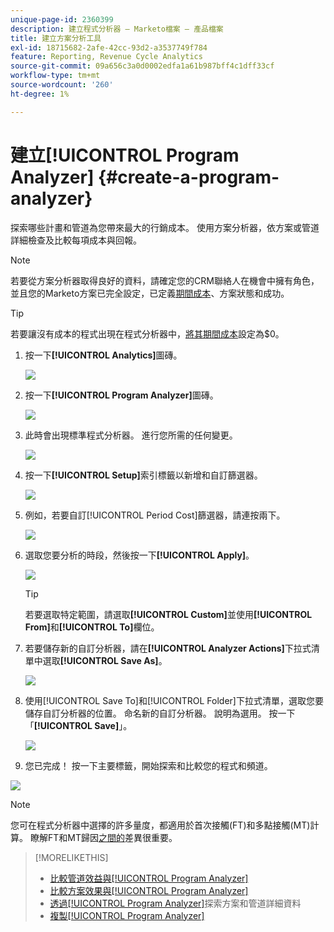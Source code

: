 ```yaml
---
unique-page-id: 2360399
description: 建立程式分析器 — Marketo檔案 — 產品檔案
title: 建立方案分析工具
exl-id: 18715682-2afe-42cc-93d2-a3537749f784
feature: Reporting, Revenue Cycle Analytics
source-git-commit: 09a656c3a0d0002edfa1a61b987bff4c1dff33cf
workflow-type: tm+mt
source-wordcount: '260'
ht-degree: 1%

---
```


# 建立[!UICONTROL Program Analyzer] {#create-a-program-analyzer}

探索哪些計畫和管道為您帶來最大的行銷成本。 使用方案分析器，依方案或管道詳細檢查及比較每項成本與回報。

>[!NOTE]
>
>若要從方案分析器取得良好的資料，請確定您的CRM聯絡人在機會中擁有角色，並且您的Marketo方案已完全設定，已定義[期間成本](/help/marketo/product-docs/reporting/revenue-cycle-analytics/revenue-tools/define-period-costs.md)、方案狀態和成功。

>[!TIP]
>
>若要讓沒有成本的程式出現在程式分析器中，[將其期間成本](/help/marketo/product-docs/reporting/revenue-cycle-analytics/revenue-tools/define-period-costs.md)設定為$0。

1. 按一下&#x200B;**[!UICONTROL Analytics]**&#x200B;圖磚。

   ![](assets/image2014-9-17-13-3a7-3a1.png)

1. 按一下&#x200B;**[!UICONTROL Program Analyzer]**&#x200B;圖磚。

   ![](assets/program-analyzer-icon-hand.png)

1. 此時會出現標準程式分析器。 進行您所需的任何變更。

   ![](assets/image2016-10-31-15-3a3-3a9.png)

1. 按一下&#x200B;**[!UICONTROL Setup]**&#x200B;索引標籤以新增和自訂篩選器。

   ![](assets/image2016-10-31-15-3a25-3a57.png)

1. 例如，若要自訂[!UICONTROL Period Cost]篩選器，請連按兩下。

   ![](assets/image2016-10-31-15-3a33-3a2.png)

1. 選取您要分析的時段，然後按一下&#x200B;**[!UICONTROL Apply]**。

   ![](assets/image2016-10-31-15-3a30-3a32.png)

   >[!TIP]
   >
   >若要選取特定範圍，請選取&#x200B;**[!UICONTROL Custom]**&#x200B;並使用&#x200B;**[!UICONTROL From]**&#x200B;和&#x200B;**[!UICONTROL To]**&#x200B;欄位。

1. 若要儲存新的自訂分析器，請在&#x200B;**[!UICONTROL Analyzer Actions]**&#x200B;下拉式清單中選取&#x200B;**[!UICONTROL Save As]**。

   ![](assets/image2016-10-31-15-3a5-3a8.png)

1. 使用[!UICONTROL Save To]和[!UICONTROL Folder]下拉式清單，選取您要儲存自訂分析器的位置。 命名新的自訂分析器。 說明為選用。 按一下「**[!UICONTROL Save]**」。

   ![](assets/image2016-10-31-15-3a7-3a19.png)

1. 您已完成！ 按一下主要標籤，開始探索和比較您的程式和頻道。

![](assets/november-custom-report.png)

>[!NOTE]
>
>您可在程式分析器中選擇的許多量度，都適用於首次接觸(FT)和多點接觸(MT)計算。 瞭解FT和MT歸因[之間的](/help/marketo/product-docs/reporting/revenue-cycle-analytics/revenue-tools/attribution/understanding-attribution.md)差異很重要。

>[!MORELIKETHIS]
>
>* [比較管道效益與[!UICONTROL Program Analyzer]](/help/marketo/product-docs/reporting/revenue-cycle-analytics/program-analytics/compare-channel-effectiveness-with-the-program-analyzer.md)
>* [比較方案效果與[!UICONTROL Program Analyzer]](/help/marketo/product-docs/reporting/revenue-cycle-analytics/program-analytics/compare-program-effectiveness-with-the-program-analyzer.md)
>* [透過[!UICONTROL Program Analyzer]](/help/marketo/product-docs/reporting/revenue-cycle-analytics/program-analytics/explore-program-and-channel-details-with-the-program-analyzer.md)探索方案和管道詳細資料
>* [複製[!UICONTROL Program Analyzer]](/help/marketo/product-docs/reporting/revenue-cycle-analytics/program-analytics/clone-a-program-analyzer.md)
